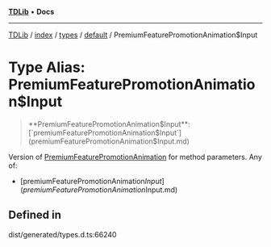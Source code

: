 [**TDLib**](../../../../../../README.md) • **Docs**

***

[TDLib](../../../../../../modules.md) / [index](../../../../../README.md) / [types](../../../README.md) / [default](../README.md) / PremiumFeaturePromotionAnimation$Input

# Type Alias: PremiumFeaturePromotionAnimation$Input

> **PremiumFeaturePromotionAnimation$Input**: [`premiumFeaturePromotionAnimation$Input`](premiumFeaturePromotionAnimation$Input.md)

Version of [PremiumFeaturePromotionAnimation](PremiumFeaturePromotionAnimation-1.md) for method parameters.
Any of:
- [premiumFeaturePromotionAnimation$Input](premiumFeaturePromotionAnimation$Input.md)

## Defined in

dist/generated/types.d.ts:66240
